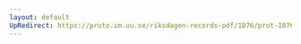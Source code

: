 ```yaml
---
layout: default
UpRedirect: https://pruto.im.uu.se/riksdagen-records-pdf/1876/prot-1876--ak--018/prot-1876--ak--018_010.pdf
---
```

